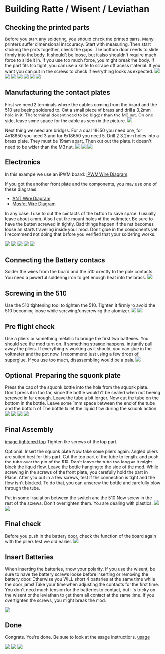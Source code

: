 # Building Ratte / Wisent / Leviathan

## Checking the printed parts
Before you start any soldering, you should check the printed parts. Many printers suffer dimensional inaccuracy. Start with measuring. Then start sticking the parts together, check the gaps.
The bottom door needs to slide firmly into the body. It should't be loose, but it also shouldn't require much force to slide it in. If you use too much force, you might break the body.
If the part fits too tight, you can use a knife to scrape off acess material.
If you want you can put in the screws to check if everything looks as expected.
![](https://github.com/johannes-otto/Librecig/blob/master/Ratte%20and%20Variations/doc/images/building/wisent/checking_printed_parts1.png)
![](https://github.com/johannes-otto/Librecig/blob/master/Ratte%20and%20Variations/doc/images/building/wisent/checking_printed_parts2.png)
![](https://github.com/johannes-otto/Librecig/blob/master/Ratte%20and%20Variations/doc/images/building/wisent/checking_printed_parts3.png)
![](https://github.com/johannes-otto/Librecig/blob/master/Ratte%20and%20Variations/doc/images/building/wisent/checking_printed_parts4.png)
![](https://github.com/johannes-otto/Librecig/blob/master/Ratte%20and%20Variations/doc/images/building/wisent/checking_printed_parts5.png)
![](https://github.com/johannes-otto/Librecig/blob/master/Ratte%20and%20Variations/doc/images/building/wisent/checking_printed_parts6.png)
![](https://github.com/johannes-otto/Librecig/blob/master/Ratte%20and%20Variations/doc/images/building/wisent/checking_printed_parts7.png)

## Manufacturing the contact plates
First we need 2 terminals where the cables coming from the board and the 510 are
beeing soldered to.
Cut a small piece of brass and drill a 3.2mm hole in it. The terminal doesnt need
to be bigger than the M3 nut. On one side, leave some space for the cable as
seen in the picture.
![](https://github.com/johannes-otto/Librecig/blob/master/Ratte%20and%20Variations/doc/images/building/wisent/attaching%20top%20contact%20terminal.png)

Next thing we need are bridges. For a dual 18650 you need one, for 4x18650 you
need 3 and for 6x18650 you need 5.
Drill 2 3.2mm holes into a brass plate. They must be 19mm apart. Then cut out the
plate. It doesn't need to be wider than the M3 nut.
![](https://github.com/johannes-otto/Librecig/blob/master/Ratte%20and%20Variations/doc/images/building/wisent/top_contact_plate.png)
![](https://github.com/johannes-otto/Librecig/blob/master/Ratte%20and%20Variations/doc/images/building/wisent/battery_door_with_contact_plates.png)
![](https://github.com/johannes-otto/Librecig/blob/master/Ratte%20and%20Variations/doc/images/building/wisent/battery_door_with_contact_plates1.png)

## Electronics
In this example we use an iPWM board:
[iPWM Wire Diagram](https://github.com/johannes-otto/Librecig/blob/master/Ratte%20and%20Variations/doc/images/wire%20diagrams/iPWM%20Wiring%20Diagram.jpg)

If you got the another front plate and the components, you may use one of these diagrams:
- [ANT Wire Diagram](https://github.com/johannes-otto/Librecig/blob/master/Ratte%20and%20Variations/doc/images/wire%20diagrams/ANT%20PWM%20Wring%20Diagram.jpg)
- [Mosfet Wire Diagram]()

In any case. I use to cut the contacts of the button to save space. I usually leave about a mm. Also I cut the mount holes of the voltmeter. Be sure to have the button screwed in tightly. Bad things happen if the nut becomes loose an starts traveling inside your mod.
Don't glue in the components yet. I recommend not doing that before you verified that your soldering works.

![](https://github.com/johannes-otto/Librecig/blob/master/Ratte%20and%20Variations/doc/images/building/wisent/soldering1.png)
![](https://github.com/johannes-otto/Librecig/blob/master/Ratte%20and%20Variations/doc/images/building/wisent/soldering2.png)
![](https://github.com/johannes-otto/Librecig/blob/master/Ratte%20and%20Variations/doc/images/building/wisent/soldering3.png)
![](https://github.com/johannes-otto/Librecig/blob/master/Ratte%20and%20Variations/doc/images/building/wisent/soldering4.png)
![](https://github.com/johannes-otto/Librecig/blob/master/Ratte%20and%20Variations/doc/images/building/wisent/soldering5.png)


## Connecting the Battery contacs
Solder the wires from the board and the 510 directly to the pole contacts.
You need a powerful soldering iron to get enough heat into the brass.
![](https://github.com/johannes-otto/Librecig/blob/master/Ratte%20and%20Variations/doc/images/building/wisent/attaching%20top%20contact%20terminal.png)

## Screwing in the 510
Use the 510 tightening tool to tighten the 510. Tighten it firmly to avoid
the 510 becoming loose while screwing/unscrewing the atomizer.
![](https://github.com/johannes-otto/Librecig/blob/master/Ratte%20and%20Variations/doc/images/building/wisent/assembling%20510%20(1).png)
![](https://github.com/johannes-otto/Librecig/blob/master/Ratte%20and%20Variations/doc/images/building/wisent/assembling%205103.png)

## Pre flight check
Use a pliers or something metallic to bridge the first two batteries.
You should see the mod turn on. If something strange happens, instantly pull away
the pliers.
If everything is working as it should, you can glue in the voltmeter and the pot now. I recommend just using a few drops of superglue. If you use too much, disassembling would be a pain.
![](https://github.com/johannes-otto/Librecig/blob/master/Ratte%20and%20Variations/doc/images/building/wisent/first_test.png)

## Optional: Preparing the squonk plate
Press the cap of the squonk bottle into the hole from the squonk plate. Don't press
it in too far, since the bottle wouldn't be sealed when not beeing screwed in far
enough. Leave the tube a bit longer. Now cut the tube on the bottom in the
bottle. Leave some 1mm space between the end of the tube and the bottom of The
bottle to let the liquid flow during the squonk action.
![](https://github.com/johannes-otto/Librecig/blob/master/Ratte%20and%20Variations/doc/images/building/wisent/preparing_squonk_bottle1.png)
![](https://github.com/johannes-otto/Librecig/blob/master/Ratte%20and%20Variations/doc/images/building/wisent/preparing_squonk_bottle2.png)
![](https://github.com/johannes-otto/Librecig/blob/master/Ratte%20and%20Variations/doc/images/building/wisent/preparing_squonk_bottle3.png)
![](https://github.com/johannes-otto/Librecig/blob/master/Ratte%20and%20Variations/doc/images/building/wisent/preparing_squonk_bottle4.png)


## Final Assembly
[image tightened top]()
Tighten the screws of the top part.

Optional: Insert the squonk plate
Now take some pliers again. Angled pliers are suited best for this part. Cut
the top part of the tube to length. and push the tube over the pin of the 510.
Don't leave the tube too long as it might block the liquid flow. Leave the bottle hanging to
the side of the mod.
While screwing in the screws of the front plate, you carefully hold the part in
Place.
After you put in a few screws, test if the connection is tight and the flow isn't blocked.
To do that, you can unscrew the bottle and carefully blow through the tube.


Put in some insulation between the switch and the 510
Now screw in the rest of the screws. Don't overtighten them. You are dealing with
plastics.
![](https://github.com/johannes-otto/Librecig/blob/master/Ratte%20and%20Variations/doc/images/building/wisent/insulator.png)
![](https://github.com/johannes-otto/Librecig/blob/master/Ratte%20and%20Variations/doc/images/building/wisent/insulator_placement.png)

## Final check
Before you push in the battery door, check the function of the board again
with the pliers test we did earlier.
![](https://github.com/johannes-otto/Librecig/blob/master/Ratte%20and%20Variations/doc/images/building/wisent/test_again.png)

## Insert Batteries
When inserting the batteries, know your polarity. If you use the wisent, be sure to have the battery screws loose before inserting or removing the battery door. Otherwise you WILL short 4 batteries at the same time while the door jams!
Take your time when adjusting the contacts for the first time. You don't need much tension for the batteries to contact, but it's tricky on the wisent or the leviathan to get them all contact at the same time. If you overtighten the screws, you might break the mod.

![](https://github.com/johannes-otto/Librecig/blob/master/Ratte%20and%20Variations/doc/images/building/wisent/insert_batteries.png)

## Done
Congrats. You're done. Be sure to look at the usage instructions.
[usage](https://github.com/johannes-otto/Librecig/blob/master/Ratte%20and%20Variations/doc/instructions/usage.md)

![](https://github.com/johannes-otto/Librecig/blob/master/Ratte%20and%20Variations/doc/images/building/wisent/done1%20(1).png)
![](https://github.com/johannes-otto/Librecig/blob/master/Ratte%20and%20Variations/doc/images/building/wisent/done1%20(2).png)
![](https://github.com/johannes-otto/Librecig/blob/master/Ratte%20and%20Variations/doc/images/building/wisent/done1%20(3).png)
